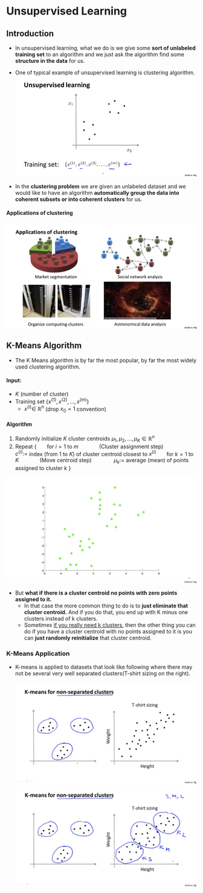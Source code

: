 # Unsupervised Learning

## Introduction

* In unsupervised learning, what we do is we give some **sort of unlabeled training set** to an algorithm and we just ask the algorithm find some **structure in the data** for us. 

* One of typical example of unsupervised learning is clustering algorithm.
	<img src="img/1.png">

* In the **clustering problem** we are given an unlabeled dataset and we would like to have an algorithm **automatically group the data into coherent subsets or into coherent clusters** for us.

#### Applications of clustering
<img src="img/2.png">


## K-Means Algorithm

* The K Means algorithm is by far the most popular, by far the most widely used clustering algorithm.

#### Input:

* $K$ (number of cluster)
* Training set $\{x^{(1)},x^{(2)},...,x^{(m)}\}$
	* $x^{(i)} \in \ \mathbb{R}^n$ (drop $x_0=1$ convention)

#### Algorithm

1. Randomly initialize $K$ cluster centroids $\mu_1, \mu_2,...,\mu_K \in \mathbb{R}^n$
2. Repeat $\{$
&nbsp;&nbsp;&nbsp;&nbsp;&nbsp; for $i=1$ to $m$
	  &nbsp;&nbsp;&nbsp;&nbsp;&nbsp;&nbsp;&nbsp;&nbsp;&nbsp;&nbsp;&nbsp;&nbsp;&nbsp;(Cluster assignment step)
		&nbsp;&nbsp;&nbsp;&nbsp;&nbsp;&nbsp;&nbsp;&nbsp;&nbsp;&nbsp;&nbsp;&nbsp;&nbsp; $c^{(i)} :=$ index (from 1 to $K$) of cluster centroid closest to $x^{(i)}$
&nbsp;&nbsp;&nbsp;&nbsp;&nbsp; for $k=1$ to $K$
&nbsp;&nbsp;&nbsp;&nbsp;&nbsp;&nbsp;&nbsp;&nbsp;&nbsp;&nbsp;&nbsp;&nbsp;&nbsp;(Move centroid step)
&nbsp;&nbsp;&nbsp;&nbsp;&nbsp;&nbsp;&nbsp;&nbsp;&nbsp;&nbsp;&nbsp;&nbsp;&nbsp; $\mu_k :=$ average (mean) of points assigned to cluster $k$
 $\}$

<img src="img/3.gif">

 
* But **what if there is a cluster centroid no points with zero points assigned to it.**
	* In that case the more common thing to do is to **just eliminate that cluster centroid.** And if you do that, you end up with K minus one clusters instead of k clusters. 
	* Sometimes <u>if you really need k clusters</u>, then the other thing you can do if you have a cluster centroid with no points assigned to it is you can **just randomly reinitialize** that cluster centroid.

### K-Means Application

* K-means is applied to datasets that look like following where there may not be several very well separated clusters(T-shirt sizing on the right). 

	<img src="img/4.png">
	<img src="img/5.png">

